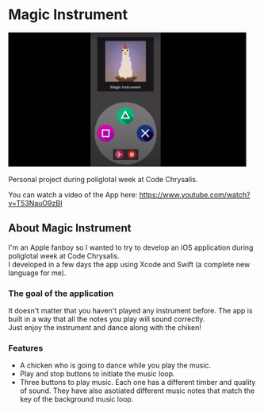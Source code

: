 # Magic Instrument

<img src="./magic instrument/logo.png" width="480px" />

Personal project during poliglotal week at Code Chrysalis.

You can watch a video of the App here: https://www.youtube.com/watch?v=T53NauO9zBI


## About Magic Instrument

I'm an Apple fanboy so I wanted to try to develop an iOS application during poliglotal week at Code Chrysalis.
</br>
I developed in a few days the app using Xcode and Swift (a complete new language for me).

### The goal of the application

It doesn't matter that you haven't played any instrument before. The app is built in a way that all the notes you play will
sound correctly. 
</br>
Just enjoy the instrument and dance along with the chiken!

### Features

- A chicken who is going to dance while you play the music.
- Play and stop buttons to initiate the music loop.
- Three buttons to play music. Each one has a different timber and quality of sound. They have also asotiated different music notes that match the key of the background music loop.
